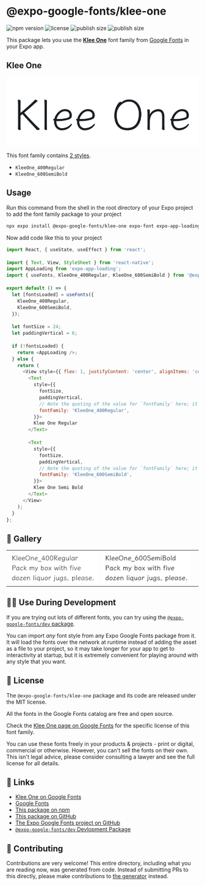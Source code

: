 # @expo-google-fonts/klee-one

![npm version](https://flat.badgen.net/npm/v/@expo-google-fonts/klee-one)
![license](https://flat.badgen.net/github/license/expo/google-fonts)
![publish size](https://flat.badgen.net/packagephobia/install/@expo-google-fonts/klee-one)
![publish size](https://flat.badgen.net/packagephobia/publish/@expo-google-fonts/klee-one)

This package lets you use the [**Klee One**](https://fonts.google.com/specimen/Klee+One) font family from [Google Fonts](https://fonts.google.com/) in your Expo app.

## Klee One

![Klee One](./font-family.png)

This font family contains [2 styles](#-gallery).

- `KleeOne_400Regular`
- `KleeOne_600SemiBold`

## Usage

Run this command from the shell in the root directory of your Expo project to add the font family package to your project
```sh
npx expo install @expo-google-fonts/klee-one expo-font expo-app-loading
```

Now add code like this to your project
```js
import React, { useState, useEffect } from 'react';

import { Text, View, StyleSheet } from 'react-native';
import AppLoading from 'expo-app-loading';
import { useFonts, KleeOne_400Regular, KleeOne_600SemiBold } from '@expo-google-fonts/klee-one';

export default () => {
  let [fontsLoaded] = useFonts({
    KleeOne_400Regular,
    KleeOne_600SemiBold,
  });

  let fontSize = 24;
  let paddingVertical = 6;

  if (!fontsLoaded) {
    return <AppLoading />;
  } else {
    return (
      <View style={{ flex: 1, justifyContent: 'center', alignItems: 'center' }}>
        <Text
          style={{
            fontSize,
            paddingVertical,
            // Note the quoting of the value for `fontFamily` here; it expects a string!
            fontFamily: 'KleeOne_400Regular',
          }}>
          Klee One Regular
        </Text>

        <Text
          style={{
            fontSize,
            paddingVertical,
            // Note the quoting of the value for `fontFamily` here; it expects a string!
            fontFamily: 'KleeOne_600SemiBold',
          }}>
          Klee One Semi Bold
        </Text>
      </View>
    );
  }
};

```

## 🔡 Gallery


||||
|-|-|-|
|![KleeOne_400Regular](./KleeOne_400Regular.ttf.png)|![KleeOne_600SemiBold](./KleeOne_600SemiBold.ttf.png)|||


## 👩‍💻 Use During Development

If you are trying out lots of different fonts, you can try using the [`@expo-google-fonts/dev` package](https://github.com/expo/google-fonts/tree/master/font-packages/dev#readme).

You can import *any* font style from any Expo Google Fonts package from it. It will load the fonts
over the network at runtime instead of adding the asset as a file to your project, so it may take longer
for your app to get to interactivity at startup, but it is extremely convenient
for playing around with any style that you want.

## 📖 License

The `@expo-google-fonts/klee-one` package and its code are released under the MIT license.

All the fonts in the Google Fonts catalog are free and open source.

Check the [Klee One page on Google Fonts](https://fonts.google.com/specimen/Klee+One) for the specific license of this font family.

You can use these fonts freely in your products & projects - print or digital, commercial or otherwise. However, you can't sell the fonts on their own. This isn't legal advice, please consider consulting a lawyer and see the full license for all details.

## 🔗 Links

- [Klee One on Google Fonts](https://fonts.google.com/specimen/Klee+One)
- [Google Fonts](https://fonts.google.com/)
- [This package on npm](https://www.npmjs.com/package/@expo-google-fonts/klee-one)
- [This package on GitHub](https://github.com/expo/google-fonts/tree/master/font-packages/klee-one)
- [The Expo Google Fonts project on GitHub](https://github.com/expo/google-fonts)
- [`@expo-google-fonts/dev` Devlopment Package](https://github.com/expo/google-fonts/tree/master/font-packages/dev)

## 🤝 Contributing

Contributions are very welcome! This entire directory, including what you are reading now, was generated from code. Instead of submitting PRs to this directly, please make contributions to [the generator](https://github.com/expo/google-fonts/tree/master/packages/generator) instead.
